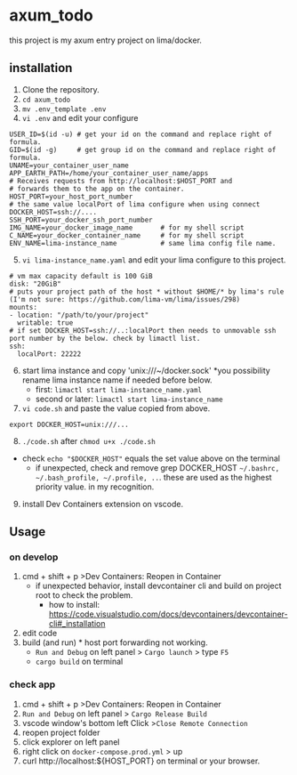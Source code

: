 # axum_todo
this project is my axum entry project on lima/docker.

## installation
1. Clone the repository.
2. `cd axum_todo`
3. `mv .env_template .env`
4. `vi .env` and edit your configure
```
USER_ID=$(id -u) # get your id on the command and replace right of formula.
GID=$(id -g)     # get group id on the command and replace right of formula.
UNAME=your_container_user_name
APP_EARTH_PATH=/home/your_container_user_name/apps
# Receives requests from http://localhost:$HOST_PORT and
# forwards them to the app on the container.
HOST_PORT=your_host_port_number
# the same value localPort of lima configure when using connect DOCKER_HOST=ssh://....
SSH_PORT=your_docker_ssh_port_number
IMG_NAME=your_docker_image_name       # for my shell script
C_NAME=your_docker_container_name     # for my shell script
ENV_NAME=lima-instance_name           # same lima config file name.
```
5. `vi lima-instance_name.yaml` and edit your lima configure to this project.
```
# vm max capacity default is 100 GiB
disk: "20GiB"
# puts your project path of the host * without $HOME/* by lima's rule (I'm not sure: https://github.com/lima-vm/lima/issues/298)
mounts:
- location: "/path/to/your/project"
  writable: true
# if set DOCKER_HOST=ssh://..:localPort then needs to unmovable ssh port number by the below. check by limactl list.
ssh:
  localPort: 22222
```
6. start lima instance and copy 'unix:///~/docker.sock' *you possibility rename lima instance name if needed before below.
   - first: `limactl start lima-instance_name.yaml`
   - second or later: `limactl start lima-instance_name`
7. `vi code.sh` and paste the value copied from above.
```
export DOCKER_HOST=unix:///...
```
8. `./code.sh` after `chmod u+x ./code.sh`
  - check `echo "$DOCKER_HOST"` equals the set value above on the terminal
    - if unexpected, check and remove grep DOCKER_HOST `~/.bashrc, ~/.bash_profile, ~/.profile, ..`. these are used as the highest priority value. in my recognition.
9. install Dev Containers extension on vscode.

## Usage
### on develop
1. cmd + shift + p >Dev Containers: Reopen in Container
   - if unexpected behavior, install devcontainer cli and build on project root to check the problem.
     - how to install: https://code.visualstudio.com/docs/devcontainers/devcontainer-cli#_installation
2. edit code
3. build (and run) * host port forwarding not working.
   - `Run and Debug` on left panel > `Cargo launch` > type `F5`
   - `cargo build` on terminal
### check app
1. cmd + shift + p >Dev Containers: Reopen in Container
2. `Run and Debug` on left panel > `Cargo Release Build`
3. vscode window's bottom left Click >`Close Remote Connection`
4. reopen project folder
5. click explorer on left panel
6. right click on `docker-compose.prod.yml` > up
7. curl http://localhost:${HOST_PORT} on terminal or your browser. 